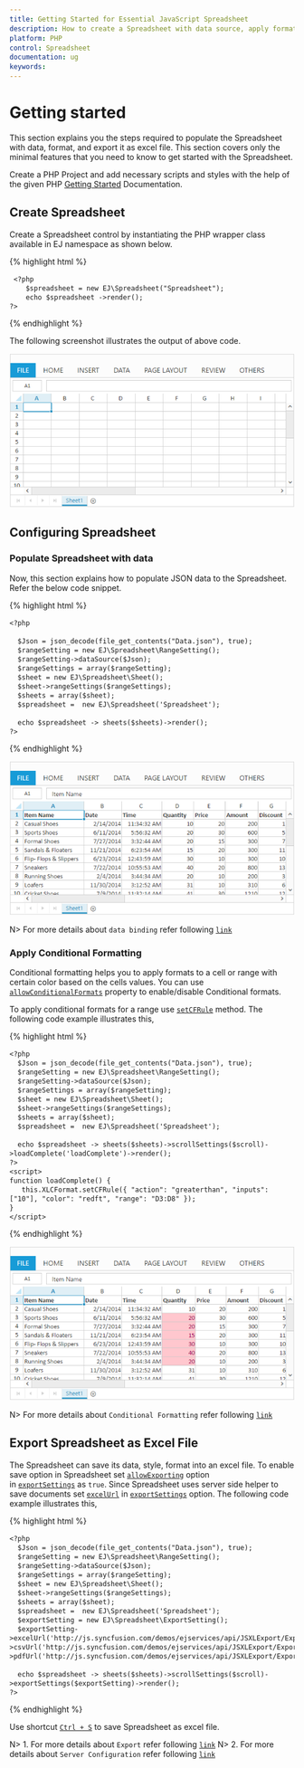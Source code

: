 ```yaml
---
title: Getting Started for Essential JavaScript Spreadsheet
description: How to create a Spreadsheet with data source, apply format and export it as excel file.
platform: PHP
control: Spreadsheet
documentation: ug
keywords: 
---
```

# Getting started

This section explains you the steps required to populate the Spreadsheet with data, format, and export it as excel file. This section covers only the minimal features that you need to know to get started with the Spreadsheet.

Create a PHP Project and add necessary scripts and styles with the help of the given PHP [Getting Started]() Documentation.

## Create Spreadsheet

Create a Spreadsheet control by instantiating the PHP wrapper class available in EJ namespace as shown below.

{% highlight html %}

     <?php
        $spreadsheet = new EJ\Spreadsheet("Spreadsheet");
        echo $spreadsheet ->render();
    ?>

{% endhighlight %}

The following screenshot illustrates the output of above code.

![Getting-Started_images/md_img1.png](getting-started_images/md_img1.png) 

## Configuring Spreadsheet

### Populate Spreadsheet with data

Now, this section explains how to populate JSON data to the Spreadsheet. Refer the below code snippet.

{% highlight html %}

    <?php

      $Json = json_decode(file_get_contents("Data.json"), true);
      $rangeSetting = new EJ\Spreadsheet\RangeSetting();
      $rangeSetting->dataSource($Json);
      $rangeSettings = array($rangeSetting);
      $sheet = new EJ\Spreadsheet\Sheet();
      $sheet->rangeSettings($rangeSettings);
      $sheets = array($sheet);
      $spreadsheet =  new EJ\Spreadsheet('Spreadsheet');
	
      echo $spreadsheet -> sheets($sheets)->render();
    ?>
    
{% endhighlight %}

![Getting-Started_images/md_img2.png](Getting-Started_images/md_img2.png)

N> For more details about `data binding` refer following [`link`](http://help.syncfusion.com/js/spreadsheet/data-binding# "link")

### Apply Conditional Formatting

Conditional formatting helps you to apply formats to a cell or range with certain color based on the cells values. You can use [`allowConditionalFormats`](http://help.syncfusion.com/js/api/ejspreadsheet#members:allowconditionalformats "allowConditionalFormats") property to enable/disable Conditional formats.

To apply conditional formats for a range use [`setCFRule`](http://help.syncfusion.com/js/api/ejspreadsheet#methods:xlcformat-setcfrule "setCFRule") method. The following code example illustrates this,


{% highlight html %}

    <?php
      $Json = json_decode(file_get_contents("Data.json"), true);
      $rangeSetting = new EJ\Spreadsheet\RangeSetting();
      $rangeSetting->dataSource($Json);
      $rangeSettings = array($rangeSetting);
      $sheet = new EJ\Spreadsheet\Sheet();
      $sheet->rangeSettings($rangeSettings);
      $sheets = array($sheet);
      $spreadsheet =  new EJ\Spreadsheet('Spreadsheet');
	                                        
      echo $spreadsheet -> sheets($sheets)->scrollSettings($scroll)->loadComplete('loadComplete')->render();
    ?>
    <script>
    function loadComplete() {                
       this.XLCFormat.setCFRule({ "action": "greaterthan", "inputs": ["10"], "color": "redft", "range": "D3:D8" });
    }
    </script>

{% endhighlight %}

![Getting-Started_images/md_img3.png](Getting-Started_images/md_img3.png)

N> For more details about `Conditional Formatting` refer following [`link`](http://help.syncfusion.com/js/spreadsheet/data-presentation#conditional-formatting "link")

## Export Spreadsheet as Excel File

The Spreadsheet can save its data, style, format into an excel file. To enable save option in Spreadsheet set [`allowExporting`](http://help.syncfusion.com/js/api/ejspreadsheet#members:exportsettings-allowexporting "allowExporting") option in [`exportSettings`](http://help.syncfusion.com/js/api/ejspreadsheet#members:exportsettings "exportSettings") as `true`. Since Spreadsheet uses server side helper to save documents set [`excelUrl`](http://help.syncfusion.com/js/api/ejspreadsheet#members:exportsettings-excelurl "excelUrl") in [`exportSettings`](http://help.syncfusion.com/js/api/ejspreadsheet#members:exportsettings "exportSettings") option. The following code example illustrates this,


{% highlight html %}

    <?php
      $Json = json_decode(file_get_contents("Data.json"), true);
      $rangeSetting = new EJ\Spreadsheet\RangeSetting();
      $rangeSetting->dataSource($Json);
      $rangeSettings = array($rangeSetting);
      $sheet = new EJ\Spreadsheet\Sheet();
      $sheet->rangeSettings($rangeSettings);
      $sheets = array($sheet);
      $spreadsheet =  new EJ\Spreadsheet('Spreadsheet');                  
      $exportSetting = new EJ\Spreadsheet\ExportSetting();
	  $exportSetting->excelUrl('http://js.syncfusion.com/demos/ejservices/api/JSXLExport/ExportToExcel')->csvUrl('http://js.syncfusion.com/demos/ejservices/api/JSXLExport/ExportToCsv')->pdfUrl('http://js.syncfusion.com/demos/ejservices/api/JSXLExport/ExportToPdf');

      echo $spreadsheet -> sheets($sheets)->scrollSettings($scroll)->exportSettings($exportSetting)->render();
    ?>

{% endhighlight %}

Use shortcut [`Ctrl + S`](http://help.syncfusion.com/js/spreadsheet/keyboard-shortcuts# "Ctrl + S") to save Spreadsheet as excel file.


N> 1. For more details about `Export` refer following [`link`](http://help.syncfusion.com/js/spreadsheet/open-and-save#save "link")
N> 2. For more details about `Server Configuration` refer following [`link`](http://help.syncfusion.com/js/spreadsheet/open-and-save#server-configuration "link")
